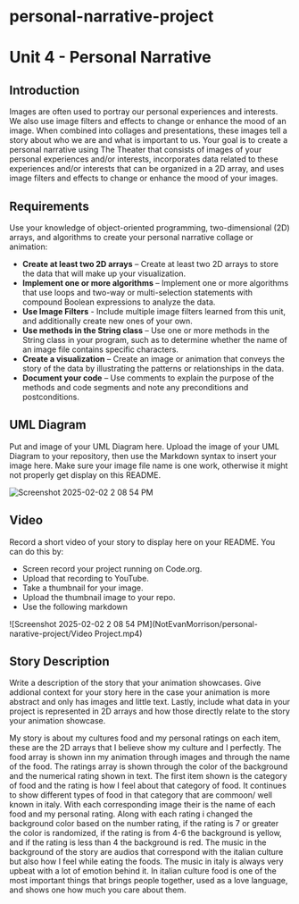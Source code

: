 # personal-narrative-project
# Unit 4 - Personal Narrative

## Introduction

Images are often used to portray our personal experiences and interests. We also use image filters and effects to change or enhance the mood of an image. When combined into collages and presentations, these images tell a story about who we are and what is important to us. Your goal is to create a personal narrative using The Theater that consists of images of your personal experiences and/or interests, incorporates data related to these experiences and/or interests that can be organized in a 2D array, and uses image filters and effects to change or enhance the mood of your images.

## Requirements

Use your knowledge of object-oriented programming, two-dimensional (2D) arrays, and algorithms to create your personal narrative collage or animation:

- **Create at least two 2D arrays** – Create at least two 2D arrays to store the data that will make up your visualization.
- **Implement one or more algorithms** – Implement one or more algorithms that use loops and two-way or multi-selection statements with compound Boolean expressions to analyze the data.
- **Use Image Filters** - Include multiple image filters learned from this unit, and additionally create new ones of your own.
- **Use methods in the String class** – Use one or more methods in the String class in your program, such as to determine whether the name of an image file contains specific characters.
- **Create a visualization** – Create an image or animation that conveys the story of the data by illustrating the patterns or relationships in the data.
- **Document your code** – Use comments to explain the purpose of the methods and code segments and note any preconditions and postconditions.

## UML Diagram

Put and image of your UML Diagram here. Upload the image of your UML Diagram to your repository, then use the Markdown syntax to insert your image here. Make sure your image file name is one work, otherwise it might not properly get display on this README.

![Screenshot 2025-02-02 2 08 54 PM](https://github.com/user-attachments/assets/f11bbaa1-6fcb-4638-a39b-d7207d05ef9a)

## Video

Record a short video of your story to display here on your README. You can do this by:

- Screen record your project running on Code.org.
- Upload that recording to YouTube.
- Take a thumbnail for your image.
- Upload the thumbnail image to your repo.
- Use the following markdown

![Screenshot 2025-02-02 2 08 54 PM](NotEvanMorrison/personal-narative-project/Video Project.mp4)

## Story Description

Write a description of the story that your animation showcases. Give addional context for your story here in the case your animation is more abstract and only has images and little text. Lastly, include what data in your project is represented in 2D arrays and how those directly relate to the story your animation showcase.

My story is about my cultures food and my personal ratings on each item, these are the 2D arrays that I believe show my culture and I perfectly. The food array is shown inn my animation through images and through the name of the food. The ratings array is shown through the color of the background and the numerical rating shown in text. The first item shown is the category of food and the rating is how I feel about that category of food. It continues to show different types of food in that category that are commoon/ well known in italy. With each corresponding image their is the name of each food and my personal rating. Along with each rating i changed the background color based on the number rating, if the rating is 7 or greater the color is randomized, if the rating is from 4-6 the background is yellow, and if the rating is less than 4 the background is red. The music in the background of the story are audios that correspond with the italian culture but also how I feel while eating the foods. The music in italy is always very upbeat with a lot of emotion behind it. In italian culture food is one of the most important things that brings people together, used as a love language, and shows one how much you care about them. 
